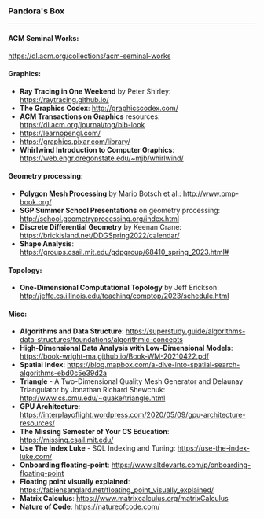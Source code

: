 ### Pandora's Box
---

#### ACM Seminal Works: 
https://dl.acm.org/collections/acm-seminal-works

#### Graphics:
- **Ray Tracing in One Weekend** by Peter Shirley: https://raytracing.github.io/
- **The Graphics Codex**: http://graphicscodex.com/
- **ACM Transactions on Graphics** resources: https://dl.acm.org/journal/tog/bib-look
- https://learnopengl.com/
- https://graphics.pixar.com/library/
- **Whirlwind Introduction to Computer Graphics**: https://web.engr.oregonstate.edu/~mjb/whirlwind/

#### Geometry processing:
- **Polygon Mesh Processing** by Mario Botsch et al.: http://www.pmp-book.org/
- **SGP Summer School Presentations** on geometry processing: http://school.geometryprocessing.org/index.html
- **Discrete Differential Geometry** by Keenan Crane: https://brickisland.net/DDGSpring2022/calendar/
- **Shape Analysis**: https://groups.csail.mit.edu/gdpgroup/68410_spring_2023.html#

#### Topology:
- **One-Dimensional Computational Topology** by Jeff Erickson: http://jeffe.cs.illinois.edu/teaching/comptop/2023/schedule.html

#### Misc:
- **Algorithms and Data Structure**: https://superstudy.guide/algorithms-data-structures/foundations/algorithmic-concepts
- **High-Dimensional Data Analysis with Low-Dimensional Models**: https://book-wright-ma.github.io/Book-WM-20210422.pdf
- **Spatial Index**: https://blog.mapbox.com/a-dive-into-spatial-search-algorithms-ebd0c5e39d2a
- **Triangle** - A Two-Dimensional Quality Mesh Generator and Delaunay Triangulator by Jonathan Richard Shewchuk: http://www.cs.cmu.edu/~quake/triangle.html
- **GPU Architecture**: https://interplayoflight.wordpress.com/2020/05/09/gpu-architecture-resources/
- **The Missing Semester of Your CS Education**: https://missing.csail.mit.edu/
- **Use The Index Luke** - SQL Indexing and Tuning: https://use-the-index-luke.com/
- **Onboarding floating-point**: https://www.altdevarts.com/p/onboarding-floating-point
- **Floating point visually explained**: https://fabiensanglard.net/floating_point_visually_explained/
- **Matrix Calculus**: https://www.matrixcalculus.org/matrixCalculus
- **Nature of Code**: https://natureofcode.com/
